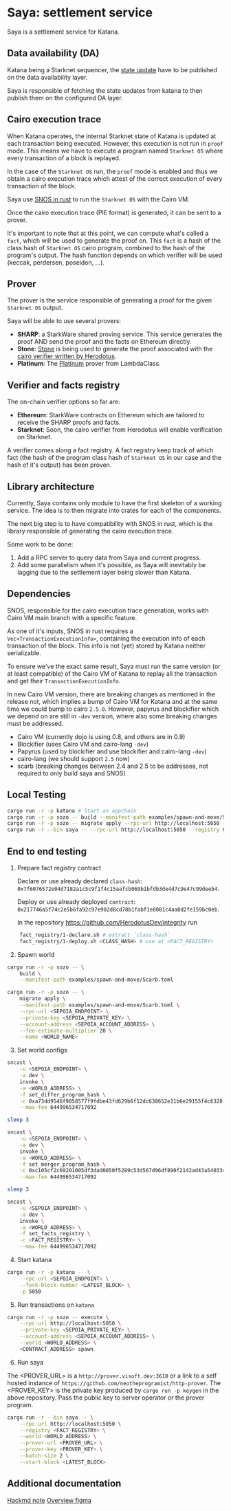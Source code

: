 # Saya: settlement service

Saya is a settlement service for Katana.

## Data availability (DA)

Katana being a Starknet sequencer, the [state update](https://docs.starknet.io/documentation/architecture_and_concepts/Network_Architecture/on-chain-data) have to be published on the data availability layer.

Saya is responsible of fetching the state updates from katana to then publish them on the configured DA layer.

## Cairo execution trace

When Katana operates, the internal Starknet state of Katana is updated at each transaction being executed. However, this execution is not run in `proof` mode. This means we have to execute a program named `Starknet OS` where every transaction of a block is replayed.

In the case of the `Starknet OS` run, the `proof` mode is enabled and thus we obtain a cairo execution trace which attest of the correct execution of every transaction of the block.

Saya use [SNOS in rust](https://github.com/keep-starknet-strange/snos) to run the `Starknet OS` with the Cairo VM.

Once the cairo execution trace (PIE format) is generated, it can be sent to a prover.

It's important to note that at this point, we can compute what's called a `fact`, which will be used to generate the proof on.
This `fact` is a hash of the class hash of `Starknet OS` cairo program, combined to the hash of the program's output.
The hash function depends on which verifier will be used (keccak, perdersen, poseidon, ...).

## Prover

The prover is the service responsible of generating a proof for the given `Starknet OS` output.

Saya will be able to use several provers:

- **SHARP**: a StarkWare shared proving service. This service generates the proof AND send the proof and the facts on Ethereum directly.
- **Stone**: [Stone](https://github.com/starkware-libs/stone-prover) is being used to generate the proof associated with the [cairo verifier written by Herodotus](https://github.com/HerodotusDev/cairo-verifier).
- **Platinum**: The [Platinum](https://github.com/lambdaclass/lambdaworks) prover from LambdaClass.

## Verifier and facts registry

The on-chain verifier options so far are:

- **Ethereum**: StarkWare contracts on Ethereum which are tailored to receive the SHARP proofs and facts.
- **Starknet**: Soon, the cairo verifier from Herodotus will enable verification on Starknet.

A verifier comes along a fact registry. A fact registry keep track of which fact (the hash of the program class hash of `Starknet OS` in our case and the hash of it's output) has been proven.

## Library architecture

Currently, Saya contains only module to have the first skeleton of a working service. The idea is to then migrate into crates for each of the components.

The next big step is to have compatibility with SNOS in rust, which is the library responsible of generating the cairo execution trace.

Some work to be done:

1. Add a RPC server to query data from Saya and current progress.
2. Add some parallelism when it's possible, as Saya will inevitably be lagging due to the settlement layer being slower than Katana.

## Dependencies

SNOS, responsible for the cairo execution trace generation, works with Cairo VM main branch with a specific feature.

As one of it's inputs, SNOS in rust requires a `Vec<TransactionExecutionInfo>`, containing the execution info of each transaction of the block. This info is not (yet) stored by Katana neither serializable.

To ensure we've the exact same result, Saya must run the same version (or at least compatible) of the Cairo VM of Katana to replay all the transaction and get their `TransactionExecutionInfo`.

In new Cairo VM version, there are breaking changes as mentioned in the release not, which implies a bump of Cairo VM for Katana and at the same time we could bump to cairo `2.5.0`.
However, papyrus and blockifier which we depend on are still in `-dev` version, where also some breaking changes must be addressed.

- Cairo VM (currently dojo is using 0.8, and others are in 0.9)
- Blockifier (uses Cairo VM and cairo-lang `-dev`)
- Papyrus (used by blockifier and use blockifier and cairo-lang `-dev`)
- cairo-lang (we should support `2.5` now)
- scarb (breaking changes between 2.4 and 2.5 to be addresses, not required to only build saya and SNOS)

## Local Testing

```bash
cargo run -r -p katana # Start an appchain
cargo run -r -p sozo -- build --manifest-path examples/spawn-and-move/Scarb.toml
cargo run -r -p sozo -- migrate apply --rpc-url http://localhost:5050 --manifest-path examples/spawn-and-move/Scarb.toml # Make some transactions
cargo run -r --bin saya -- --rpc-url http://localhost:5050 --registry 0x217746a5f74c2e5b6fa92c97e902d8cd78b1fabf1e8081c4aa0d2fe159bc0eb --world ... # Run Saya
```

## End to end testing

1. Prepare fact registry contract

   Declare or use already declared `class-hash`: `0x7f6076572e04d7182a1c5c9f1f4c15aafcb069b1bfdb3de4d7c9e47c99deeb4`.

   Deploy or use already deployed `contract`: `0x217746a5f74c2e5b6fa92c97e902d8cd78b1fabf1e8081c4aa0d2fe159bc0eb`.

   In the repository https://github.com/HerodotusDev/integrity run

```bash
    fact_registry/1-declare.sh # extract `class-hash`
    fact_registry/1-deploy.sh <CLASS_HASH> # use at <FACT_REGISTRY>
```

2. Spawn world

```bash
cargo run -r -p sozo -- \
    build \
    --manifest-path examples/spawn-and-move/Scarb.toml

cargo run -r -p sozo -- \
    migrate apply \
    --manifest-path examples/spawn-and-move/Scarb.toml \
    --rpc-url <SEPOIA_ENDPOINT> \
    --private-key <SEPOIA_PRIVATE_KEY> \
    --account-address <SEPOIA_ACCOUNT_ADDRESS> \
    --fee-estimate-multiplier 20 \
    --name <WORLD_NAME>
```

3. Set world configs

```bash
sncast \
    -u <SEPOIA_ENDPOINT> \
    -a dev \
    invoke \
    -a <WORLD_ADDRESS> \
    -f set_differ_program_hash \
    -c 0xa73dd9546f9858577f9fdbe43fd629b6f12dc638652e11b6e29155f4c6328 \
    --max-fee 644996534717092

sleep 3

sncast \
    -u <SEPOIA_ENDPOINT> \
    -a dev \
    invoke \
    -a <WORLD_ADDRESS> \
    -f set_merger_program_hash \
    -c 0xc105cf2c69201005df3dad0050f5289c53d567d96df890f2142ad43a540334 \
    --max-fee 644996534717092

sleep 3

sncast \
    -u <SEPOIA_ENDPOINT> \
    -a dev \
    invoke \
    -a <WORLD_ADDRESS> \
    -f set_facts_registry \
    -c <FACT_REGISTRY> \
    --max-fee 644996534717092
```

4. Start katana

```bash
cargo run -r -p katana -- \
    --rpc-url <SEPOIA_ENDPOINT> \
    --fork-block-number <LATEST_BLOCK> \
    -p 5050
```

5. Run transactions on `katana`

```bash
cargo run -r -p sozo -- execute \
    --rpc-url http://localhost:5050 \
    --private-key <SEPOIA_PRIVATE_KEY> \
    --account-address <SEPOIA_ACCOUNT_ADDRESS> \
    --world <WORLD_ADDRESS> \
    <CONTRACT_ADDRESS> spawn

```

6. Run saya

The <PROVER_URL> is a `http://prover.visoft.dev:3618` or a link to a self hosted instance of `https://github.com/neotheprogramist/http-prover`.
The <PROVER_KEY> is the private key produced by `cargo run -p keygen` in the above repository. Pass the public key to server operator or the prover program.

```bash
cargo run -r --bin saya -- \
    --rpc-url http://localhost:5050 \
    --registry <FACT_REGISTRY> \
    --world <WORLD_ADDRESS> \
    --prover-url <PROVER_URL> \
    --prover-key <PROVER_KEY> \
    --batch-size 2 \
    --start-block <LATEST_BLOCK>
```

## Additional documentation

[Hackmd note](https://hackmd.io/@glihm/saya)
[Overview figma](https://www.figma.com/file/UiQkKjOpACcWihQbF70BbF/Technical-overview?type=whiteboard&node-id=0%3A1&t=0ebbPYytFmDfAkj5-1)
